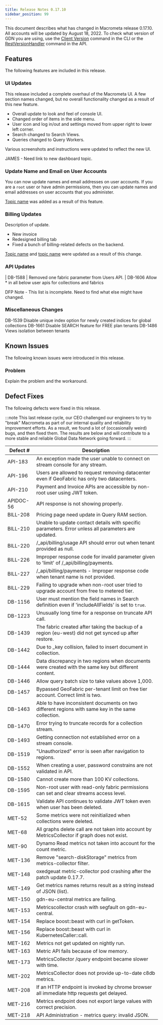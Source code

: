 ```yaml
---
title: Release Notes 0.17.10
sidebar_position: 99
---
```


This document describes what has changed in Macrometa release 0.17.10. All accounts will be updated by August 18, 2022. To check what version of GDN you are using, use the [Client Version](https://macrometa.com/docs/essentials/CLI/commands#client-version-gdnsl) command in the CLI or the [RestVersionHandler](https://macrometa.com/docs/api#/operations/RestVersionHandler) command in the API.

## Features

The following features are included in this release.

### UI Updates

This release included a complete overhaul of the Macrometa UI. A few section names changed, but no overall functionality changed as a result of this new feature.

- Overall update to look and feel of console UI.
- Changed order of items in the side menu.
- User icon and log in/out and settings moved from upper right to lower left corner.
- Search changed to Search Views.
- Queries changed to Query Workers.

Various screenshots and instructions were updated to reflect the new UI.

JAMES - Need link to new dashboard topic.

### Update Name and Email on User Accounts

You can now update names and email addresses on user accounts. If you are a `root` user or have admin permissions, then you can update names and email addresses on user accounts that you administer.

[Topic name](link) was added as a result of this feature.

### Billing Updates

Description of update.
- New invoice
- Redesigned billing tab
- Fixed a bunch of billing-related defects on the backend.


[Topic name](link) and [topic name](link) were updated as a result of this change.

### API Updates

| DB-1588  | Removed one fabric parameter from Users API.  |
DB-1606	Allow * in all below user apis for collections and fabrics

DFP Note - This list is incomplete. Need to find what else might have changed.

### Miscellaneous Changes

DB-1539 Disable unique index option for newly created indices for global collections
DB-1661 Disable SEARCH feature for FREE plan tenants
DB-1486 Views isolation between tenants

## Known Issues

The following known issues were introduced in this release.

### Problem

Explain the problem and the workaround.

## Defect Fixes

The following defects were fixed in this release.

:::note
This last release cycle, our CEO challenged our engineers to try to "break" Macrometa as part of our internal quality and reliability improvement efforts. As a result, we found a lot of (occasionally weird) bugs, and then fixed them. The results are below and will contribute to a more stable and reliable Global Data Network going forward.
:::

| Defect #  | Description  |
|---|---|
| API-183  | An exception made the user unable to connect on stream console for any stream.  |
| API-196  | Users are allowed to request removing datacenter even if GeoFabric has only two datacenters.  |
| API-210  | Payment and Invoice APIs are accessible by non-root user using JWT token.  |
| APIDOC-56  | API response is not showing properly.  |
| BILL-208  | Pricing page need update in Query RAM section.  |
| BILL-210  | Unable to update contact details with specific parameters. Error unless all parameters are updated.  |
| BILL-220  | /_api/billing/usage API should error out when tenant provided as null.  |
| BILL-226  | Improper response code for invalid parameter given to 'limit' of /_api/billing/payments. |
| BILL-227  | /_api/billing/payments - Improper response code when tenant name is not provided. |
| BILL-229  | Failing to upgrade when non-root user tried to upgrade account from free to metered tier. |
| DB-1156  | User must mention the field names in Search definition even if 'includeAllFields' is set to `true`.  |
| DB-1223  | Unusually long time for a response on truncate API call.  |
| DB-1439  | The fabric created after taking the backup of a region (eu-west) did not get synced up after restore.  |
| DB-1442  | Due to _key collision, failed to insert document in collection.  |
| DB-1444  | Data discrepancy in two regions when documents were created with the same key but different content.  |
| DB-1446  | Allow query batch size to take values above 1,000.  |
| DB-1457  | Bypassed GeoFabric per-tenant limit on free tier account. Correct limit is two.  |
| DB-1463  | Able to have inconsistent documents on two different regions with same key in the same collection.  |
| DB-1470  | Error trying to truncate records for a collection stream.  |
| DB-1493  | Getting connection not established error on a stream console.  |
| DB-1519  | "Unauthorized" error is seen after navigation to regions.  |
| DB-1552  | When creating a user, password constrains are not validated in API.  |
| DB-1580  | Cannot create more than 100 KV collections.  |
| DB-1595  | Non-root user with read-only fabric permissions can set and clear streams access level.  |
| DB-1615  | Validate API continues to validate JWT token even when user has been deleted.  |
| MET-52  | Some metrics were not reinitialized when collections were deleted.  |
| MET-68  | All graphs delete call are not taken into account by MetricsCollector if graph does not exist.  |
| MET-90  | Dynamo Read metrics not taken into account for the count metric.  |
| MET-136  | Remove "search-diskStorage" metrics from metrics-collector filter.  |
| MET-148  | oxedgeuat metric-collector pod crashing after the patch update 0.17.7.  |
| MET-149  | Get metrics names returns result as a string instead of JSON (list).  |
| MET-150  | gdn-eu-central metrics are failing.  |
| MET-153  | Metricscollector crash with segfault on gdn-eu-central.  |
| MET-154  | Replace boost::beast with curl in getToken.  |
| MET-156  | Replace boost::beast with curl in KubernetesCaller::call.  |
| MET-162  | Metrics not get updated on nightly run.  |
| MET-163  | Metric API fails because of low memory.  |
| MET-173  | MetricsCollector /query endpoint became slower with time.  |
| MET-202  | MetricsCollector does not provide up-to-date c8db metrics.  |
| MET-208  | If an HTTP endpoint is invoked by chrome browser all immediate http requests get delayed.  |
| MET-216  | Metrics endpoint does not export large values with correct precision.  |
| MET-218  | API Administration - metrics query: invalid JSON. |
